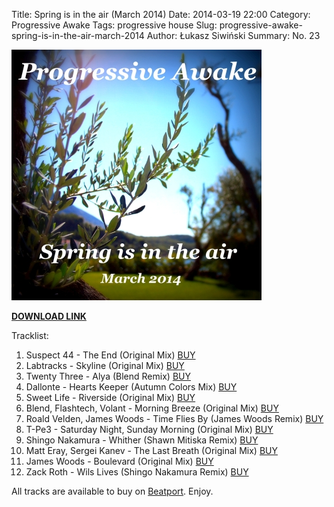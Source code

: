 Title: Spring is in the air (March 2014)
Date: 2014-03-19 22:00
Category: Progressive Awake
Tags: progressive house
Slug: progressive-awake-spring-is-in-the-air-march-2014
Author: Łukasz Siwiński
Summary: No. 23

![Progressive Awake - Spring is in the air (March 2014)](./images/progressive-awake-spring-is-in-the-air-march-2014.jpg)

__[DOWNLOAD LINK](https://drive.google.com/open?id=0B_4_ynm06YZINzAwSTFZNlJIcVk "Spring is in the air (March 2014)")__

Tracklist:

1. Suspect 44 - The End (Original Mix) [BUY](http://www.beatport.com/track/the-end-original-mix/4752993)
2. Labtracks - Skyline (Original Mix) [BUY](http://www.beatport.com/release/skyline/1080206)
3. Twenty Three - Alya (Blend Remix) [BUY](http://www.beatport.com/track/alya-blend-remix/4990147)
4. Dallonte - Hearts Keeper (Autumn Colors Mix) [BUY](http://www.beatport.com/release/hearts-keeper/1135586)
5. Sweet Life - Riverside (Original Mix) [BUY](http://www.beatport.com/track/riverside-original-mix/1810919)
6. Blend, Flashtech, Volant - Morning Breeze (Original Mix) [BUY](http://www.beatport.com/track/morning-breeze-original-mix/5191278)
7. Roald Velden, James Woods - Time Flies By (James Woods Remix) [BUY](http://www.beatport.com/track/time-flies-by-james-woods-remix/4302052)
8. T-Pe3 - Saturday Night, Sunday Morning (Original Mix) [BUY](http://www.beatport.com/track/saturday-night-sunday-morning-original-mix/2031413)
9. Shingo Nakamura - Whither (Shawn Mitiska Remix) [BUY](http://www.beatport.com/track/whither-shawn-mitiska-remix/3943236)
10. Matt Eray, Sergei Kanev - The Last Breath (Original Mix) [BUY](http://www.beatport.com/track/the-last-breath-original-mix/5025705)
11. James Woods - Boulevard (Original Mix) [BUY](http://www.beatport.com/release/boulevard/1221988)
12. Zack Roth - Wils Lives (Shingo Nakamura Remix) [BUY](http://www.beatport.com/track/wils-lives-shingo-nakamura-remix/4989281)

All tracks are available to buy on <a href="http://beatport.com/">Beatport</a>.
Enjoy.

